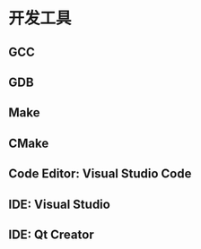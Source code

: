 # 开发工具

## GCC

## GDB

## Make

## CMake

## Code Editor: Visual Studio Code

## IDE: Visual Studio

## IDE: Qt Creator
